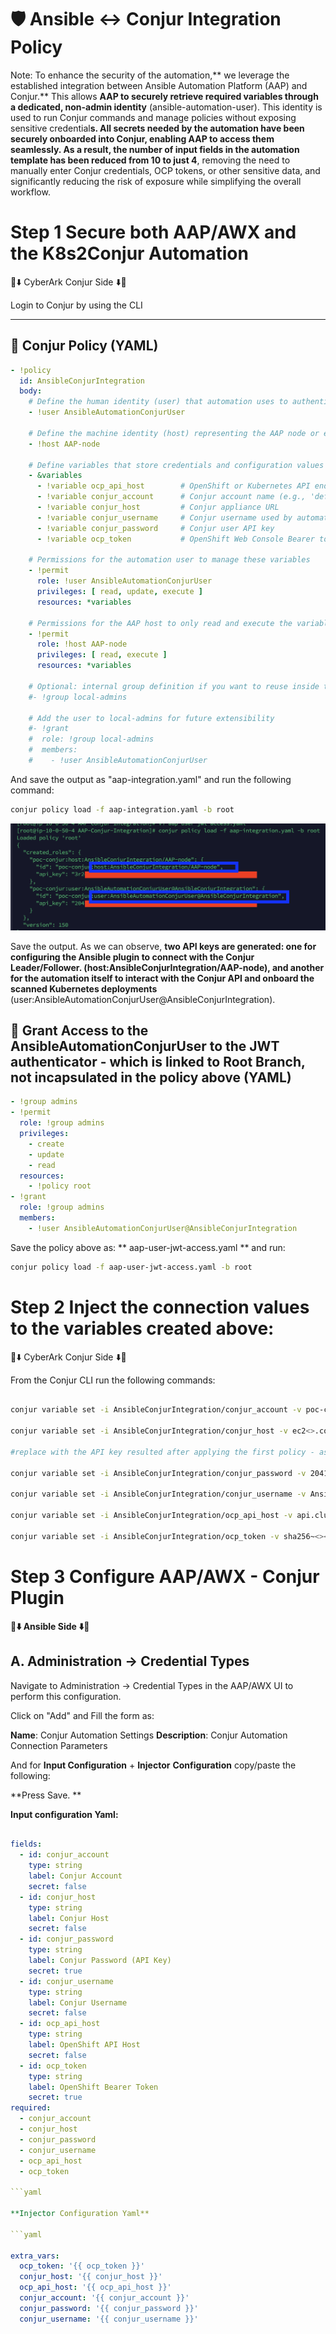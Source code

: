 # 🛡️ Ansible ↔️ Conjur Integration Policy
Note: To enhance the security of the automation,** we leverage the established integration between Ansible Automation Platform (AAP) and Conjur.** This allows **AAP to securely retrieve required variables through a dedicated, non-admin identity** (ansible-automation-user). This identity is used to run Conjur commands and manage policies without exposing sensitive credential**s. All secrets needed by the automation have been securely onboarded into Conjur, enabling AAP to access them seamlessly. As a result, the number of input fields in the automation template has been reduced from 10 to just 4**, removing the need to manually enter Conjur credentials, OCP tokens, or other sensitive data, and significantly reducing the risk of exposure while simplifying the overall workflow.


# Step 1 Secure both AAP/AWX and the K8s2Conjur Automation

🔷⬇️ CyberArk Conjur Side ⬇️🔷

Login to Conjur by using the CLI

---

## 🔐 Conjur Policy (YAML)

```yaml
- !policy
  id: AnsibleConjurIntegration
  body:
    # Define the human identity (user) that automation uses to authenticate to Conjur via API key
    - !user AnsibleAutomationConjurUser

    # Define the machine identity (host) representing the AAP node or execution environment
    - !host AAP-node

    # Define variables that store credentials and configuration values
    - &variables
      - !variable ocp_api_host        # OpenShift or Kubernetes API endpoint
      - !variable conjur_account      # Conjur account name (e.g., 'default')
      - !variable conjur_host         # Conjur appliance URL
      - !variable conjur_username     # Conjur username used by automation
      - !variable conjur_password     # Conjur user API key
      - !variable ocp_token           # OpenShift Web Console Bearer token

    # Permissions for the automation user to manage these variables
    - !permit
      role: !user AnsibleAutomationConjurUser
      privileges: [ read, update, execute ]
      resources: *variables

    # Permissions for the AAP host to only read and execute the variables
    - !permit
      role: !host AAP-node
      privileges: [ read, execute ]
      resources: *variables

    # Optional: internal group definition if you want to reuse inside this policy
    #- !group local-admins

    # Add the user to local-admins for future extensibility
    #- !grant
    #  role: !group local-admins
    #  members:
    #    - !user AnsibleAutomationConjurUser


```

And save the output as "aap-integration.yaml" and run the following command: 

```bash
conjur policy load -f aap-integration.yaml -b root
```

![AAP-integration](images/1-s.png)


Save the output. As we can observe, **two API keys are generated: one for configuring the Ansible plugin to connect with the Conjur Leader/Follower. **(host:AnsibleConjurIntegration/AAP-node), a**nd another for the automation itself to interact with the Conjur API and onboard the scanned Kubernetes deployments** (user:AnsibleAutomationConjurUser@AnsibleConjurIntegration). 

## 🔐 Grant Access to the AnsibleAutomationConjurUser to the JWT authenticator - which is linked to Root Branch, not incapsulated in the policy above (YAML)


```yaml
- !group admins
- !permit
  role: !group admins
  privileges:
    - create
    - update
    - read
  resources:
    - !policy root
- !grant
  role: !group admins
  members:
    - !user AnsibleAutomationConjurUser@AnsibleConjurIntegration
```                                         

Save the policy above as: ** aap-user-jwt-access.yaml ** and run:
```bash
conjur policy load -f aap-user-jwt-access.yaml -b root
```

# Step 2 Inject the connection values to the variables created above:

🔷⬇️ CyberArk Conjur Side ⬇️🔷

From the Conjur CLI run the following commands:

```bash

conjur variable set -i AnsibleConjurIntegration/conjur_account -v poc-conjur    #replace poc-conjur with your Conjur account name

conjur variable set -i AnsibleConjurIntegration/conjur_host -v ec2<>.compute.amazonaws.com  #replace with your Conjur Leader/Follower DNS address

#replace with the API key resulted after applying the first policy - associated with the user AnsibleAutomationConjurUser@AnsibleConjurIntegration

conjur variable set -i AnsibleConjurIntegration/conjur_password -v 2041APIKEY  

conjur variable set -i AnsibleConjurIntegration/conjur_username -v AnsibleAutomationConjurUser@AnsibleConjurIntegration

conjur variable set -i AnsibleConjurIntegration/ocp_api_host -v api.cluster.emea-lab.cybr:6443   #replace with your Openshift/K8 Server address

conjur variable set -i AnsibleConjurIntegration/ocp_token -v sha256~<><><><5ziWWLbg  #replace with your Openshift/K8 API token

```

# Step 3 Configure AAP/AWX - Conjur Plugin

**🔴⬇️	 **Ansible Side** ⬇️🔴**

## A. Administration -> Credential Types

Navigate to Administration → Credential Types in the AAP/AWX UI to perform this configuration.

Click on "Add" and Fill the form as:

**Name**: Conjur Automation Settings
**Description**: Conjur Automation Connection Parameters

And for **Input Configuration** + **Injector** **Configuration** copy/paste the following: 

**Press Save. **

**Input configuration Yaml:**

```yaml

fields:
  - id: conjur_account
    type: string
    label: Conjur Account
    secret: false
  - id: conjur_host
    type: string
    label: Conjur Host
    secret: false
  - id: conjur_password
    type: string
    label: Conjur Password (API Key)
    secret: true
  - id: conjur_username
    type: string
    label: Conjur Username
    secret: false
  - id: ocp_api_host
    type: string
    label: OpenShift API Host
    secret: false
  - id: ocp_token
    type: string
    label: OpenShift Bearer Token
    secret: true
required:
  - conjur_account
  - conjur_host
  - conjur_password
  - conjur_username
  - ocp_api_host
  - ocp_token

```yaml

**Injector Configuration Yaml** 

```yaml

extra_vars:
  ocp_token: '{{ ocp_token }}'
  conjur_host: '{{ conjur_host }}'
  ocp_api_host: '{{ ocp_api_host }}'
  conjur_account: '{{ conjur_account }}'
  conjur_password: '{{ conjur_password }}'
  conjur_username: '{{ conjur_username }}'
```


